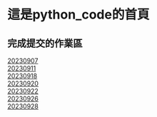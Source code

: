 # 這是python_code的首頁

## 完成提交的作業區

[20230907](https://github.com/Kimi-Hsueh/20230907-homework)<br>
[20230911](./20230911/)<br>
[20230918](https://github.com/Kimi-Hsueh/python_code/blob/main/20230918/20230918_work.ipynb)<br>
[20230920](https://github.com/Kimi-Hsueh/python_code/blob/main/20230920/20230920_work.ipynb)<br>
[20230922](https://github.com/Kimi-Hsueh/loop_python/blob/master/homework-20230922.ipynb)<br>
[20230926](https://github.com/Kimi-Hsueh/python_code/blob/main/20230926/%E5%8D%81%E5%85%AB%E8%B1%86%E9%81%8A%E6%88%B2.ipynb)<br>
[20230928](https://github.com/Kimi-Hsueh/python_code/blob/main/20230928-object/fordice.py)
